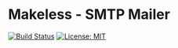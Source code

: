 # Makeless - SMTP Mailer

[![Build Status](https://cloud.drone.io/api/badges/makeless/makeless-go-mailer-smtp/status.svg)](https://cloud.drone.io/makeless/makeless-go-mailer-smtp)
[![License: MIT](https://img.shields.io/badge/License-MIT-yellow.svg)](https://opensource.org/licenses/MIT)